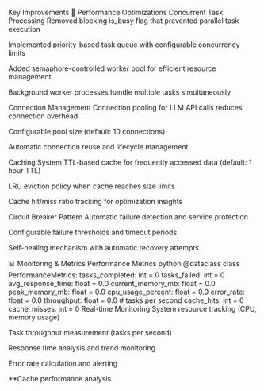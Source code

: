 Key Improvements
🚀 Performance Optimizations
Concurrent Task Processing
Removed blocking is_busy flag that prevented parallel task execution

Implemented priority-based task queue with configurable concurrency limits

Added semaphore-controlled worker pool for efficient resource management

Background worker processes handle multiple tasks simultaneously

Connection Management
Connection pooling for LLM API calls reduces connection overhead

Configurable pool size (default: 10 connections)

Automatic connection reuse and lifecycle management

Caching System
TTL-based cache for frequently accessed data (default: 1 hour TTL)

LRU eviction policy when cache reaches size limits

Cache hit/miss ratio tracking for optimization insights

Circuit Breaker Pattern
Automatic failure detection and service protection

Configurable failure thresholds and timeout periods

Self-healing mechanism with automatic recovery attempts

📊 Monitoring & Metrics
Performance Metrics
python
@dataclass
class PerformanceMetrics:
    tasks_completed: int = 0
    tasks_failed: int = 0
    avg_response_time: float = 0.0
    current_memory_mb: float = 0.0
    peak_memory_mb: float = 0.0
    cpu_usage_percent: float = 0.0
    error_rate: float = 0.0
    throughput: float = 0.0  # tasks per second
    cache_hits: int = 0
    cache_misses: int = 0
Real-time Monitoring
System resource tracking (CPU, memory usage)

Task throughput measurement (tasks per second)

Response time analysis and trend monitoring

Error rate calculation and alerting

**Cache performance analysis
